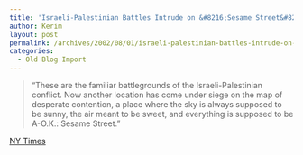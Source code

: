 ```yaml
---
title: 'Israeli-Palestinian Battles Intrude on &#8216;Sesame Street&#8217;'
author: Kerim
layout: post
permalink: /archives/2002/08/01/israeli-palestinian-battles-intrude-on-sesame-street/
categories:
  - Old Blog Import
---
```


>   &#8220;These are the familiar battlegrounds of the Israeli-Palestinian conflict. Now another location has come under siege on the map of desperate contention, a place where the sky is always supposed to be sunny, the air meant to be sweet, and everything is supposed to be A-O.K.: Sesame Street.&#8221;


<a href="http://www.nytimes.com/2002/07/30/arts/television/30SESA.html" onclick="_gaq.push(['_trackEvent', 'outbound-article', 'http://www.nytimes.com/2002/07/30/arts/television/30SESA.html', 'NY Times']);" >NY Times</a>

